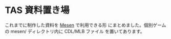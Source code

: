 # TAS 資料置き場

これまでに制作した資料を [Mesen](https://www.mesen.ca/) で利用できる形
にまとめました。個別ゲームの mesen/ ディレクトリ内に CDL/MLB ファイル
を置いてあります。
